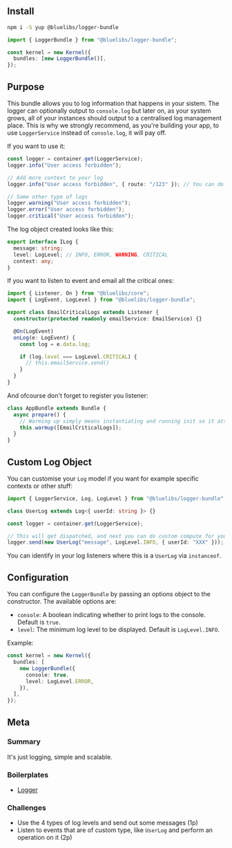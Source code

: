 ## Install

```bash
npm i -S yup @bluelibs/logger-bundle
```

```ts
import { LoggerBundle } from "@bluelibs/logger-bundle";

const kernel = new Kernel({
  bundles: [new LoggerBundle()],
});
```

## Purpose

This bundle allows you to log information that happens in your sistem. The logger can optionally output to `console.log` but later on, as your system grows, all of your instances should output to a centralised log management place. This is why we strongly recommend, as you're building your app, to use `LoggerService` instead of `console.log`, it will pay off.

If you want to use it:

```typescript
const logger = container.get(LoggerService);
logger.info("User access forbidden");

// Add more context to your log
logger.info("User access forbidden", { route: "/123" }); // You can do anything you like to your context

// Some other type of logs
logger.warning("User access forbidden");
logger.error("User access forbidden");
logger.critical("User access forbidden");
```

The log object created looks like this:

```typescript
export interface ILog {
  message: string;
  level: LogLevel; // INFO, ERROR, WARNING, CRITICAL
  context: any;
}
```

If you want to listen to event and email all the critical ones:

```typescript
import { Listener, On } from "@bluelibs/core";
import { LogEvent, LogLevel } from "@bluelibs/logger-bundle";

export class EmailCriticalLogs extends Listener {
  constructor(protected readonly emailService: EmailService) {}

  @On(LogEvent)
  onLog(e: LogEvent) {
    const log = e.data.log;

    if (log.level === LogLevel.CRITICAL) {
      // this.emailService.send()
    }
  }
}
```

And ofcourse don't forget to register you listener:

```typescript
class AppBundle extends Bundle {
  async prepare() {
    // Warming up simply means instantiating and running init so it attaches events
    this.warmup([EmailCriticalLogs]);
  }
}
```

## Custom Log Object

You can customise your `Log` model if you want for example specific contexts or other stuff:

```ts
import { LoggerService, Log, LogLevel } from "@bluelibs/logger-bundle";

class UserLog extends Log<{ userId: string }> {}

const logger = container.get(LoggerService);

// This will get dispatched, and next you can do custom compute for your log by checking instance of
logger.send(new UserLog("message", LogLevel.INFO, { userId: "XXX" }));
```

You can identify in your log listeners where this is a `UserLog` via `instanceof`.

## Configuration

You can configure the `LoggerBundle` by passing an options object to the constructor. The available options are:

- `console`: A boolean indicating whether to print logs to the console. Default is `true`.
- `level`: The minimum log level to be displayed. Default is `LogLevel.INFO`.

Example:

```typescript
const kernel = new Kernel({
  bundles: [
    new LoggerBundle({
      console: true,
      level: LogLevel.ERROR,
    }),
  ],
});
```

## Meta

### Summary

It's just logging, simple and scalable.

### Boilerplates

- [Logger](https://stackblitz.com/edit/node-pdsjea?file=README.md)

### Challenges

- Use the 4 types of log levels and send out some messages (1p)
- Listen to events that are of custom type, like `UserLog` and perform an operation on it (2p)
